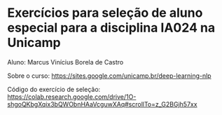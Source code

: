 # Exercícios para seleção de aluno especial para a disciplina IA024 na Unicamp

Aluno: Marcus Vinícius Borela de Castro


Sobre o curso: https://sites.google.com/unicamp.br/deep-learning-nlp 

Código do exercício de seleção: https://colab.research.google.com/drive/1O-shgoQKbgXqix3bQWObnHAaVcguwXAq#scrollTo=z_G2BGjh57xx 
